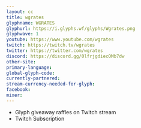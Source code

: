 ```yaml
---
layout: cc
title: wgrates
glyphname: WGRATES
glyphurl: https://i.glyphs.wf/glyphs/Wgrates.png
glyphwave: 1
youtube: https://www.youtube.com/wgrates
twitch: https://twitch.tv/wgrates
twitter: https://twitter.com/wgrates
discord: https://discord.gg/0lfrjgdiecOMb7dw
other-site: 
primary-language: 
global-glyph-code: 
currently-partnered: 
stream-currency-needed-for-glyph: 
facebook: 
mixer: 
---
```

* Glyph giveaway raffles on Twitch stream
* Twitch Subscription
